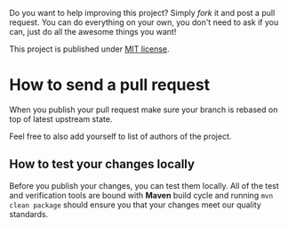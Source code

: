 <!---
# This file is part of the pl.wrzasq.lambda.
#
# @license http://mit-license.org/ The MIT license
# @copyright 2018 - 2019 © by Rafał Wrzeszcz - Wrzasq.pl.
-->

Do you want to help improving this project? Simply *fork* it and post a pull request. You can do everything on your own, you don't need to ask if you can, just do all the awesome things you want!

This project is published under [MIT license](https://github.com/rafalwrzeszcz-wrzasqpl/pl.wrzasq.lambda/tree/master/LICENSE).

# How to send a pull request

When you publish your pull request make sure your branch is rebased on top of latest upstream state.

Feel free to also add yourself to list of authors of the project.

## How to test your changes locally

Before you publish your changes, you can test them locally. All of the test and verification tools are bound with **Maven** build cycle and running `mvn clean package` should ensure you that your changes meet our quality standards.
